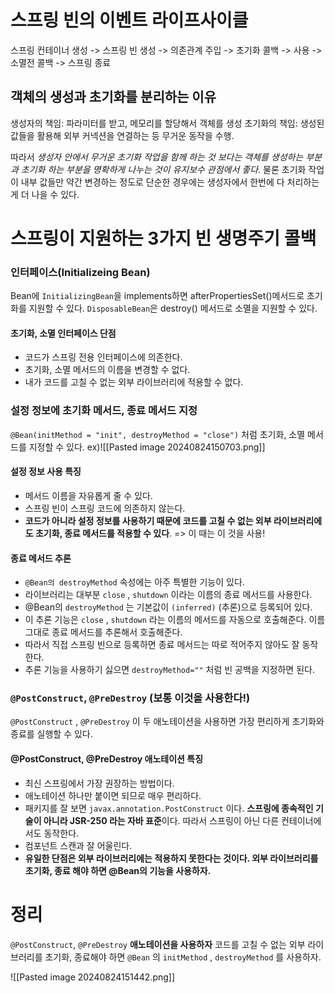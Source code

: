 # 스프링 빈의 이벤트 라이프사이클
스프링 컨테이너 생성 -> 
스프링 빈 생성 -> 
의존관계 주입 -> 
초기화 콜백 -> 
사용 -> 
소멸전 콜백 -> 
스프링 종료

## 객체의 생성과 초기화를 분리하는 이유
생성자의 책임: 파라미터를 받고, 메모리를 할당해서 객체를 생성
초기화의 책임: 생성된 값들을 활용해 외부 커넥션을 연결하는 등 무거운 동작을 수행.

따라서 *생성자 안에서 무거운 초기화 작업을 함께 하는 것 보다는 객체를 생성하는 부분과 초기화 하는 부분을 명확하게 나누는 것이 유지보수 관점에서 좋다*. 
물론 초기화 작업이 내부 값들만 약간 변경하는 정도로 단순한 경우에는 생성자에서 한번에 다 처리하는게 더 나을 수 있다.
# 스프링이 지원하는 3가지 빈 생명주기 콜백
### 인터페이스(Initializeing Bean)
Bean에 `InitializingBean`을 implements하면 afterPropertiesSet()메서드로 초기화를 지원할 수 있다.
`DisposableBean`은 destroy() 메서드로 소멸을 지원할 수 있다.

#### 초기화, 소멸 인터페이스 단점
- 코드가 스프링 전용 인터페이스에 의존한다.
- 초기화, 소멸 메서드의 이름을 변경할 수 없다.
- 내가 코드를 고칠 수 없는 외부 라이브러리에 적용할 수 없다.
### 설정 정보에 초기화 메서드, 종료 메서드 지정
  `@Bean(initMethod = "init", destroyMethod = "close")` 처럼 초기화, 소멸 메서드를 지정할 수 있다.
ex)![[Pasted image 20240824150703.png]]
#### 설정 정보 사용 특징
- 메서드 이름을 자유롭게 줄 수 있다.
- 스프링 빈이 스프링 코드에 의존하지 않는다.
- **코드가 아니라 설정 정보를 사용하기 때문에 코드를 고칠 수 없는 외부 라이브러리에도 초기화, 종료 메서드를 적용할 수 있다**. => 이 때는 이 것을 사용!
#### 종료 메서드 추론
- `@Bean의 destroyMethod` 속성에는 아주 특별한 기능이 있다.
- 라이브러리는 대부분 `close` , `shutdown` 이라는 이름의 종료 메서드를 사용한다.
- @Bean의 `destroyMethod` 는 기본값이 `(inferred)` (추론)으로 등록되어 있다.
- 이 추론 기능은 `close` , `shutdown` 라는 이름의 메서드를 자동으로 호출해준다. 이름 그대로 종료 메서드를 추론해서 호출해준다.
- 따라서 직접 스프링 빈으로 등록하면 종료 메서드는 따로 적어주지 않아도 잘 동작한다.
- 추론 기능을 사용하기 싫으면 `destroyMethod=""` 처럼 빈 공백을 지정하면 된다.

### `@PostConstruct`, `@PreDestroy` (**보통 이것을 사용**한다!)
`@PostConstruct` , `@PreDestroy` 이 두 애노테이션을 사용하면 가장 편리하게 초기화와 종료를 실행할 수 있다.

#### @PostConstruct, @PreDestroy 애노테이션 특징
- 최신 스프링에서 가장 권장하는 방법이다.
- 애노테이션 하나만 붙이면 되므로 매우 편리하다.
- 패키지를 잘 보면 `javax.annotation.PostConstruct` 이다. **스프링에 종속적인 기술이 아니라 JSR-250 라는 자바 표준**이다. 따라서 스프링이 아닌 다른 컨테이너에서도 동작한다.
- 컴포넌트 스캔과 잘 어울린다.
- **유일한 단점은 외부 라이브러리에는 적용하지 못한다는 것이다. 외부 라이브러리를 초기화, 종료 해야 하면 @Bean의 기능을 사용하자.**
# 정리
`@PostConstruct`, `@PreDestroy` **애노테이션을 사용하자**
코드를 고칠 수 없는 외부 라이브러리를 초기화, 종료해야 하면 `@Bean` 의 `initMethod` , `destroyMethod` 를 사용하자.

![[Pasted image 20240824151442.png]]